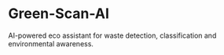 # Green-Scan-AI
AI-powered eco assistant for waste detection, classification and environmental awareness.
